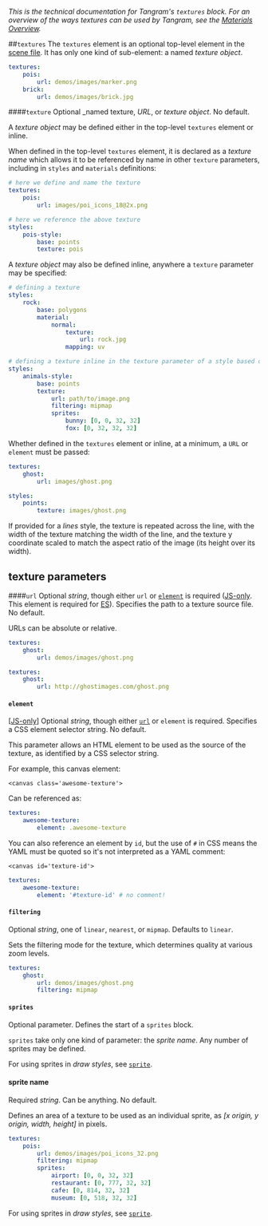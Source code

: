 *This is the technical documentation for Tangram's `textures` block. For an overview of the ways textures can be used by Tangram, see the [Materials Overview](Materials-Overview.md).*

##`textures`
The `textures` element is an optional top-level element in the [scene file](Scene-file.md). It has only one kind of sub-element: a named _texture object_.

```yaml
textures:
    pois:
        url: demos/images/marker.png
    brick:
        url: demos/images/brick.jpg
```

####`texture`
Optional _named texture, _URL_, or _texture object_. No default.

A _texture object_ may be defined either in the top-level `textures` element or inline.

When defined in the top-level `textures` element, it is declared as a _texture name_ which allows it to be referenced by name in other `texture` parameters, including in `styles` and `materials` definitions:

```yaml
# here we define and name the texture
textures:
    pois:
        url: images/poi_icons_18@2x.png

# here we reference the above texture
styles:
    pois-style:
        base: points
        texture: pois
```

A _texture object_ may also be defined inline, anywhere a `texture` parameter may be specified:
```yaml
# defining a texture 
styles:
    rock:
        base: polygons
        material:
            normal:
                texture:
                    url: rock.jpg
                mapping: uv
```

```yaml
# defining a texture inline in the texture parameter of a style based on points
styles:
    animals-style:
        base: points
        texture:
            url: path/to/image.png
            filtering: mipmap
            sprites:
                bunny: [0, 0, 32, 32]
                fox: [0, 32, 32, 32]
```

Whether defined in the `textures` element or inline, at a minimum, a `URL` or `element` must be passed:

```yaml
textures:
    ghost:
        url: images/ghost.png
```

```yaml
styles:
    points:
        texture: images/ghost.png
```

If provided for a _lines_ style, the texture is repeated across the line, with the width of the texture matching the width of the line, and the texture y coordinate scaled to match the aspect ratio of the image (its height over its width).

## texture parameters

####`url`
Optional _string_, though either `url` or [`element`](#element) is required ([JS-only](https://github.com/tangrams/tangram). This element is required for [ES](https://github.com/tangrams/tangram-es)). Specifies the path to a texture source file. No default.

URLs can be absolute or relative.

```yaml
textures:
    ghost:
        url: demos/images/ghost.png
```

```yaml
textures:
    ghost:
        url: http://ghostimages.com/ghost.png
```

#### `element`
[[JS-only](https://github.com/tangrams/tangram)] Optional _string_, though either [`url`](#url) or `element` is required. Specifies a CSS element selector string. No default.

This parameter allows an HTML element to be used as the source of the texture, as identified by a CSS selector string.

For example, this canvas element:

`<canvas class='awesome-texture'>`

Can be referenced as:

```yaml
textures:
    awesome-texture:
        element: .awesome-texture
```

You can also reference an element by `id`, but the use of `#` in CSS means the YAML must be quoted so it's not interpreted as a YAML comment:

`<canvas id='texture-id'>`

```yaml
textures:
    awesome-texture:
        element: '#texture-id' # no comment!
```

#### `filtering`
Optional _string_, one of `linear`, `nearest`, or `mipmap`. Defaults to `linear`.

Sets the filtering mode for the texture, which determines quality at various zoom levels.

```yaml
textures:
    ghost:
        url: demos/images/ghost.png
        filtering: mipmap
```

#### `sprites`
Optional parameter. Defines the start of a `sprites` block.

`sprites` take only one kind of parameter: the _sprite name_. Any number of sprites may be defined.

For using sprites in _draw styles_, see [`sprite`](draw.md#sprite).

#### sprite name
Required _string_. Can be anything. No default.

Defines an area of a texture to be used as an individual sprite, as _[x origin, y origin, width, height]_ in pixels. 

```yaml
textures:
    pois:
        url: demos/images/poi_icons_32.png
        filtering: mipmap
        sprites:
            airport: [0, 0, 32, 32]
            restaurant: [0, 777, 32, 32]
            cafe: [0, 814, 32, 32]
            museum: [0, 518, 32, 32]
```

For using sprites in _draw styles_, see [`sprite`](draw.md#sprite).
